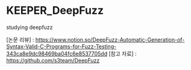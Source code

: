 # KEEPER_DeepFuzz
studying deepfuzz

[논문 리뷰] :  https://www.notion.so/DeepFuzz-Automatic-Generation-of-Syntax-Valid-C-Programs-for-Fuzz-Testing-343ca8e9dc98469ba04fc6e8537705dd
[참고 자료] : https://github.com/s3team/DeepFuzz
